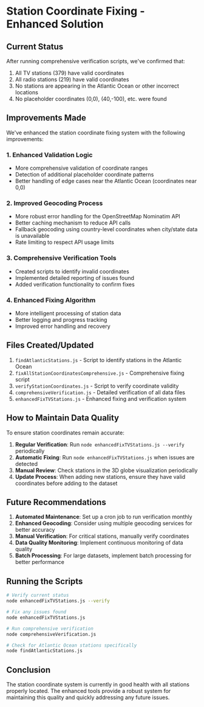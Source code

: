# Station Coordinate Fixing - Enhanced Solution

## Current Status

After running comprehensive verification scripts, we've confirmed that:

1. All TV stations (379) have valid coordinates
2. All radio stations (219) have valid coordinates
3. No stations are appearing in the Atlantic Ocean or other incorrect locations
4. No placeholder coordinates (0,0), (40,-100), etc. were found

## Improvements Made

We've enhanced the station coordinate fixing system with the following improvements:

### 1. Enhanced Validation Logic
- More comprehensive validation of coordinate ranges
- Detection of additional placeholder coordinate patterns
- Better handling of edge cases near the Atlantic Ocean (coordinates near 0,0)

### 2. Improved Geocoding Process
- More robust error handling for the OpenStreetMap Nominatim API
- Better caching mechanism to reduce API calls
- Fallback geocoding using country-level coordinates when city/state data is unavailable
- Rate limiting to respect API usage limits

### 3. Comprehensive Verification Tools
- Created scripts to identify invalid coordinates
- Implemented detailed reporting of issues found
- Added verification functionality to confirm fixes

### 4. Enhanced Fixing Algorithm
- More intelligent processing of station data
- Better logging and progress tracking
- Improved error handling and recovery

## Files Created/Updated

1. `findAtlanticStations.js` - Script to identify stations in the Atlantic Ocean
2. `fixAllStationCoordinatesComprehensive.js` - Comprehensive fixing script
3. `verifyStationCoordinates.js` - Script to verify coordinate validity
4. `comprehensiveVerification.js` - Detailed verification of all data files
5. `enhancedFixTVStations.js` - Enhanced fixing and verification system

## How to Maintain Data Quality

To ensure station coordinates remain accurate:

1. **Regular Verification**: Run `node enhancedFixTVStations.js --verify` periodically
2. **Automatic Fixing**: Run `node enhancedFixTVStations.js` when issues are detected
3. **Manual Review**: Check stations in the 3D globe visualization periodically
4. **Update Process**: When adding new stations, ensure they have valid coordinates before adding to the dataset

## Future Recommendations

1. **Automated Maintenance**: Set up a cron job to run verification monthly
2. **Enhanced Geocoding**: Consider using multiple geocoding services for better accuracy
3. **Manual Verification**: For critical stations, manually verify coordinates
4. **Data Quality Monitoring**: Implement continuous monitoring of data quality
5. **Batch Processing**: For large datasets, implement batch processing for better performance

## Running the Scripts

```bash
# Verify current status
node enhancedFixTVStations.js --verify

# Fix any issues found
node enhancedFixTVStations.js

# Run comprehensive verification
node comprehensiveVerification.js

# Check for Atlantic Ocean stations specifically
node findAtlanticStations.js
```

## Conclusion

The station coordinate system is currently in good health with all stations properly located. The enhanced tools provide a robust system for maintaining this quality and quickly addressing any future issues.